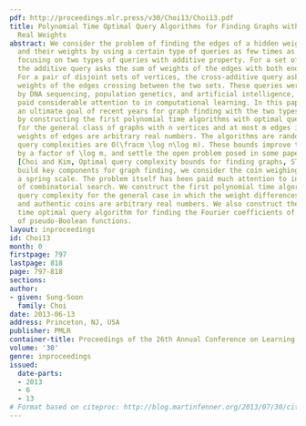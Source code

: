 ```yaml
---
pdf: http://proceedings.mlr.press/v30/Choi13/Choi13.pdf
title: Polynomial Time Optimal Query Algorithms for Finding Graphs with Arbitrary
  Real Weights
abstract: We consider the problem of finding the edges of a hidden weighted graph
  and their weights by using a certain type of queries as few times as possible, with
  focusing on two types of queries with additive property. For a set of vertices,
  the additive query asks the sum of weights of the edges with both ends in the set.
  For a pair of disjoint sets of vertices, the cross-additive query asks the sum of
  weights of the edges crossing between the two sets. These queries were motivated
  by DNA sequencing, population genetics, and artificial intelligence, and have been
  paid considerable attention to in computational learning. In this paper, we achieve
  an ultimate goal of recent years for graph finding with the two types of queries,
  by constructing the first polynomial time algorithms with optimal query complexity
  for the general class of graphs with n vertices and at most m edges in which the
  weights of edges are arbitrary real numbers. The algorithms are randomized and their
  query complexities are O(\fracm \log n\log m). These bounds improve the best known
  by a factor of \log m, and settle the open problem posed in some papers including
  [Choi and Kim, Optimal query complexity bounds for finding graphs, STOC 2008].  To
  build key components for graph finding, we consider the coin weighing problem with
  a spring scale. The problem itself has been paid much attention to in a long history
  of combinatorial search. We construct the first polynomial time algorithm with optimal
  query complexity for the general case in which the weight differences between counterfeit
  and authentic coins are arbitrary real numbers. We also construct the first polynomial
  time optimal query algorithm for finding the Fourier coefficients of a certain class
  of pseudo-Boolean functions.
layout: inproceedings
id: Choi13
month: 0
firstpage: 797
lastpage: 818
page: 797-818
sections: 
author:
- given: Sung-Soon
  family: Choi
date: 2013-06-13
address: Princeton, NJ, USA
publisher: PMLR
container-title: Proceedings of the 26th Annual Conference on Learning Theory
volume: '30'
genre: inproceedings
issued:
  date-parts:
  - 2013
  - 6
  - 13
# Format based on citeproc: http://blog.martinfenner.org/2013/07/30/citeproc-yaml-for-bibliographies/
---
```

